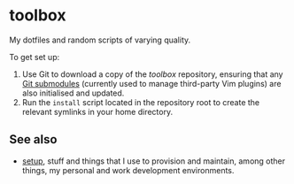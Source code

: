 toolbox
=======

My dotfiles and random scripts of varying quality.

To get set up:

1.  Use Git to download a copy of the *toolbox* repository, ensuring
    that any [Git submodules][] (currently used to manage third-party
    Vim plugins) are also initialised and updated.
2.  Run the `install` script located in the repository root to create
    the relevant symlinks in your home directory.

  [Git submodules]: <https://git-scm.com/book/en/v2/Git-Tools-Submodules>


## See also

- [setup][], stuff and things that I use to provision and maintain,
  among other things, my personal and work development environments.

  [setup]: <https://www.robotinaponcho.net/git/#setup>
